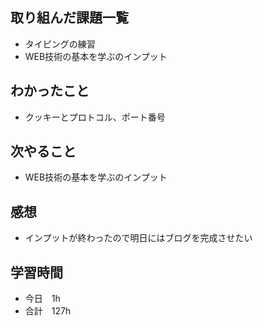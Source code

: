 ## 取り組んだ課題一覧
- タイピングの練習
- WEB技術の基本を学ぶのインプット
## わかったこと
- クッキーとプロトコル、ポート番号
## 次やること
-  WEB技術の基本を学ぶのインプット
## 感想
-  インプットが終わったので明日にはブログを完成させたい
## 学習時間
- 今日　1h
- 合計　127h
